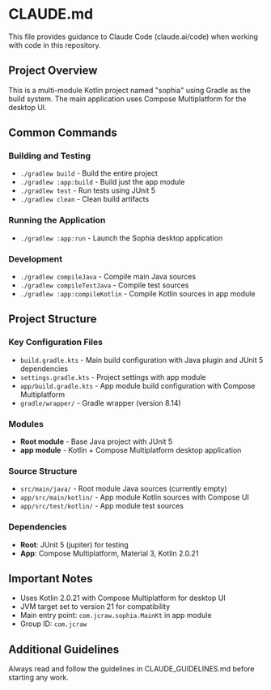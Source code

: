 # CLAUDE.md

This file provides guidance to Claude Code (claude.ai/code) when working with code in this repository.

## Project Overview

This is a multi-module Kotlin project named "sophia" using Gradle as the build system. The main application uses Compose Multiplatform for the desktop UI.

## Common Commands

### Building and Testing
- `./gradlew build` - Build the entire project
- `./gradlew :app:build` - Build just the app module
- `./gradlew test` - Run tests using JUnit 5
- `./gradlew clean` - Clean build artifacts

### Running the Application
- `./gradlew :app:run` - Launch the Sophia desktop application

### Development
- `./gradlew compileJava` - Compile main Java sources
- `./gradlew compileTestJava` - Compile test sources
- `./gradlew :app:compileKotlin` - Compile Kotlin sources in app module

## Project Structure

### Key Configuration Files
- `build.gradle.kts` - Main build configuration with Java plugin and JUnit 5 dependencies
- `settings.gradle.kts` - Project settings with app module
- `app/build.gradle.kts` - App module build configuration with Compose Multiplatform
- `gradle/wrapper/` - Gradle wrapper (version 8.14)

### Modules
- **Root module** - Base Java project with JUnit 5
- **app module** - Kotlin + Compose Multiplatform desktop application

### Source Structure
- `src/main/java/` - Root module Java sources (currently empty)
- `app/src/main/kotlin/` - App module Kotlin sources with Compose UI
- `app/src/test/kotlin/` - App module test sources

### Dependencies
- **Root**: JUnit 5 (jupiter) for testing
- **App**: Compose Multiplatform, Material 3, Kotlin 2.0.21

## Important Notes

- Uses Kotlin 2.0.21 with Compose Multiplatform for desktop UI
- JVM target set to version 21 for compatibility
- Main entry point: `com.jcraw.sophia.MainKt` in app module
- Group ID: `com.jcraw`
## Additional Guidelines

Always read and follow the guidelines in CLAUDE_GUIDELINES.md before starting any work.